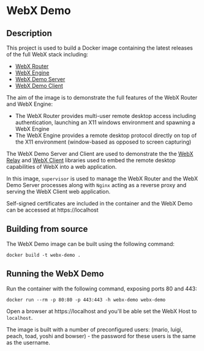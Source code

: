 # WebX Demo

## Description

This project is used to build a Docker image containing the latest releases of the full WebX stack including:
 - [WebX Router](https://github.com/ILLGrenoble/webx-router)
 - [WebX Engine](https://github.com/ILLGrenoble/webx-engine)
 - [WebX Demo Server](https://github.com/ILLGrenoble/webx-demo-server)
 - [WebX Demo Client](https://github.com/ILLGrenoble/webx-demo-client)

The aim of the image is to demonstrate the full features of the WebX Router and WebX Engine:
 - The WebX Router provides multi-user remote desktop access including authentication, launching an X11 windows environment and spawning a WebX Engine
 - The WebX Engine provides a remote desktop protocol directly on top of the X11 environment (window-based as opposed to screen capturing)

The WebX Demo Server and Client are used to demonstrate the the [WebX Relay](https://github.com/ILLGrenoble/webx-relay) and [WebX Client](https://github.com/ILLGrenoble/webx-client) libraries used to embed the remote desktop capabilities of WebX into a web application.

In this image, `supervisor` is used to manage the WebX Router and the WebX Demo Server processes along with `Nginx` acting as a reverse proxy and serving the WebX Client web application.

Self-signed certificates are included in the container and the WebX Demo can be accessed at https://localhost

## Building from source

The WebX Demo image can be built using the following command:

```
docker build -t webx-demo .
```

## Running the WebX Demo

Run the container with the following command, exposing ports 80 and 443:

```
docker run --rm -p 80:80 -p 443:443 -h webx-demo webx-demo
```

Open a browser at https://localhost and you'll be able set the WebX Host to `localhost`.

The image is built with a number of preconfigured users: (mario, luigi, peach, toad, yoshi and bowser) - the password for these users is the same as the username.


